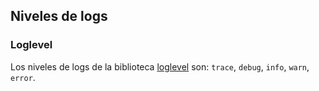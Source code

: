 ## Niveles de logs

### Loglevel
Los niveles de logs de la biblioteca [loglevel](https://github.com/pimterry/loglevel) son: `trace`, `debug`, `info`, `warn`, `error`.

